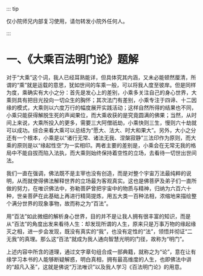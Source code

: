::: tip

仅小院师兄内部复习使用，请勿转发小院外任何人。

:::

# 一、《大乘百法明门论》题解

​          对于“大乘”这个词，我人已经耳熟能详，但具体究其内涵，又未必能顿然厘清，所谓的“乘”就是运载的意思，犹如世间的车乘一般，可以将我人度至彼岸。但是同样为度，乘确实有大小之分：首先是发心上的差别，小乘多关注自己的身心世界，大乘则具有把目光投向一切众生的胸怀；其次法门有差别，小乘专注于四谛、十二因缘的模式，大乘则以六度万行的幅度展开实践活动；这样自然所得的结果也不同，小乘只能获得解脱生死的声闻果位，而大乘收获的是究竟圆满的佛果；当然，从时间上来说，大乘所投入的更多，需要三大阿僧祇劫，小乘快则三生，慢则六十劫就可以成功。综合来看大乘可以总结为“愿大、法大、时大和果大”。另外，大小之分还有一个根本，小乘是以“诸行无常、诸法无我、涅槃寂静”三法印作为原则，而大乘的原则是以“缘起性空”为一实相印。两者主要的差别是，小乘会在无常无我的格局中不能自拔而陷入法执，而大乘则始终保持着空性的立场，去看待一切世出世间法。

​         我们一直在强调，佛法既不是主宰也没有创造，而是对整个宇宙万法最纯粹的说明，从而就使得佛法解释世界的立场最为客观真实。这也是佛菩萨及弟子们一直所做的努力，在唯识佛法中，弥勒菩萨曾把宇宙中的物质与精神，归纳为六百六十种，世亲菩萨在此基础上再进行精简提炼，用五大类一百种法相，浓缩地来描绘整个满分世界的现象事物，故而称之为“百法”。

​         用“百法”如此微细的解析身心世界，目的并不是让我人拥有很丰富的知识，而是从“百法”的角度出发来看待人生：却发现所谓的人生，原来只是万事万物的缘起缘灭之相，进一步会发现，既没有真实的“我”，也没有定性的“法”，领悟并彻证“二无我”的真理。那么这“百法”就成为我人通向智慧光明的门径，故称为“明门”。

​         上述内容中所含的道理，通过文字章句组合成一部典籍，就称之为“论”，意在让有缘学习本书的人能够断疑解惑，明白真相，拥有最高维度的人生，也即佛法中讲的“超凡入圣”，这就是佛说“万法唯识”以及我人学习《百法明门论》的用意。